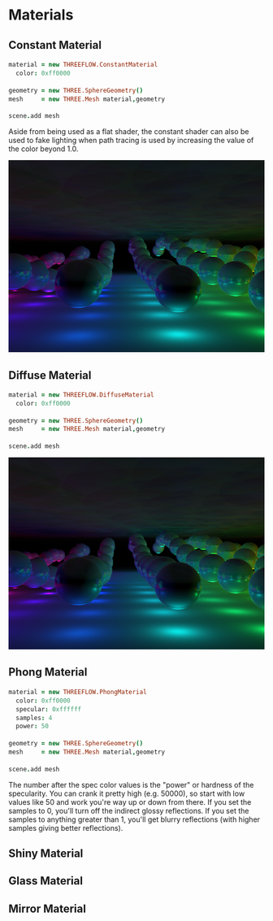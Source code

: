 # Materials

## Constant Material

```coffee
material = new THREEFLOW.ConstantMaterial
  color: 0xff0000

geometry = new THREE.SphereGeometry()
mesh     = new THREE.Mesh material,geometry

scene.add mesh
```

Aside from being used as a flat shader, the constant shader can also be used to fake lighting when path tracing is
used by increasing the value of the color beyond 1.0.

![Sunflow PointLight](../../../examples/renders/lights_point.png)

## Diffuse Material

```coffee
material = new THREEFLOW.DiffuseMaterial
  color: 0xff0000

geometry = new THREE.SphereGeometry()
mesh     = new THREE.Mesh material,geometry

scene.add mesh
```

![Sunflow PointLight](../../../examples/renders/lights_point.png)

## Phong Material

```coffee
material = new THREEFLOW.PhongMaterial
  color: 0xff0000
  specular: 0xffffff
  samples: 4
  power: 50

geometry = new THREE.SphereGeometry()
mesh     = new THREE.Mesh material,geometry

scene.add mesh
```
The number after the spec color values is the "power" or hardness of the specularity. You can crank it pretty high
(e.g. 50000), so start with low values like 50 and work you're way up or down from there. If you set the samples
to 0, you'll turn off the indirect glossy reflections. If you set the samples to anything greater than 1, you'll get blurry
reflections (with higher samples giving better reflections).

## Shiny Material


## Glass Material


## Mirror Material

